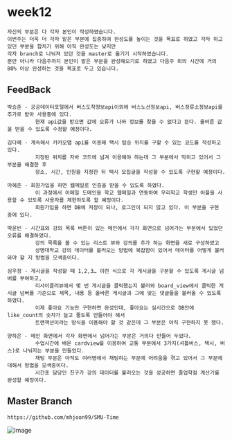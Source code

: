 # week12

    자신의 부분은 다 각자 본인이 작성하였습니다.
    이번주는 더욱 더 각자 맡은 부분에 집중하여 완성도를 높이는 것을 목표로 하였고 각자 하고 있던 부분을 합치기 위해 아직 완성도는 낮지만 
    각자 branch로 나눠져 있던 것을 master로 옮기기 시작하였습니다.
    뿐만 아니라 다음주까지 본인이 맡은 부분을 완성해오기로 하였고 다음주 회의 시간에 거의 80% 이상 완성하는 것을 목표로 두고 있습니다.

## FeedBack
    
    박승준 - 공공데이터포털에서 버스도착정보api이외에 버스노선정보api, 버스정류소정보api를 추가로 받아 사용중에 있다.
             현재 api값을 받으면 값에 오류가 나와 정보를 찾을 수 없다고 뜬다. 올바른 값을 받을 수 있도록 수정할 예정이다.
    
    김다혜 - 계속해서 카카오맵 api를 이용해 택시 탑승 위치를 구할 수 있는 코드를 작성하고 있다. 
             지정된 위치를 자바 코드에 넘겨 이용해야 하는데 그 부분에서 막히고 있어서 그 부분을 해결한 후 
             장소, 시간, 인원을 지정한 뒤 택시 모집글을 작성할 수 있도록 구현할 예정이다.
    
    마혜준 - 회원가입을 하면 웹메일로 인증을 받을 수 있도록 하였다. 
             이 과정에서 이메일 도메인을 학교 웹메일과 연동하여 우리학교 학생만 어플을 사용할 수 있도록 사용자를 제한하도록 할 예정이다. 
             회원가입을 하면 DB에 저장이 되나, 로그인이 되지 않고 있다. 이 부분을 구현 중에 있다.
    
    박윤빈 - 시간표와 강의 목록 버튼이 있는 메인에서 각각 화면으로 넘어가는 부분에서 있었던 오류를 해결하였다. 
             강의 목록을 볼 수 있는 리스트 뷰와 강의를 추가 하는 화면을 새로 구성하였고 
             상명대학교 강의 데이터를 불러오는 방법에 복잡함이 있어서 데이터를 어떻게 불러와야 할 지 방법을 모색중이다.
    
    심우정 - 게시글을 작성할 때 1,2,3… 이런 식으로 각 게시글을 구분할 수 있도록 게시글 넘버를 부여하고, 
             리사이클러뷰에서 몇 번 게시글을 클릭했는지 불러와 board_view에서 클릭한 게시글 넘버를 기준으로 제목, 내용 등 올바른 게시글과 그에 맞는 댓글들을 불러올 수 있도록 하였다.
             이제 좋아요 기능만 구현하면 완성인데, 좋아요는 실시간으로 DB안에 like_count의 숫자가 늘고 줄도록 만들어야 해서 
             트랜잭션이라는 방식을 이용해야 할 것 같은데 그 부분은 아직 구현하지 못 했다.
    
    양하은 - 메인 화면에서 각자 화면에서 넘어가는 부분은 거의다 만들어 두었다. 
             수업시간에 배운 cardview를 이용하여 교통 부분에서 3가지(셔틀버스, 택시, 버스)로 나눠지는 부분을 만들었다.
             채팅 부분은 아직도 여러명에서 채팅하는 부분에 어려움을 겪고 있어서 그 부분에 대해서 방법을 모색중이다.
             시간표 담당인 친구가 강의 데이터를 불러오는 것을 성공하면 졸업학점 계산기를 완성할 예정이다.
             
             
## Master Branch

    https://github.com/mhjoon99/SMU-Time
    


![image](https://user-images.githubusercontent.com/80022793/119386487-9443fd00-bd02-11eb-804a-8040af40edf3.png)
    
